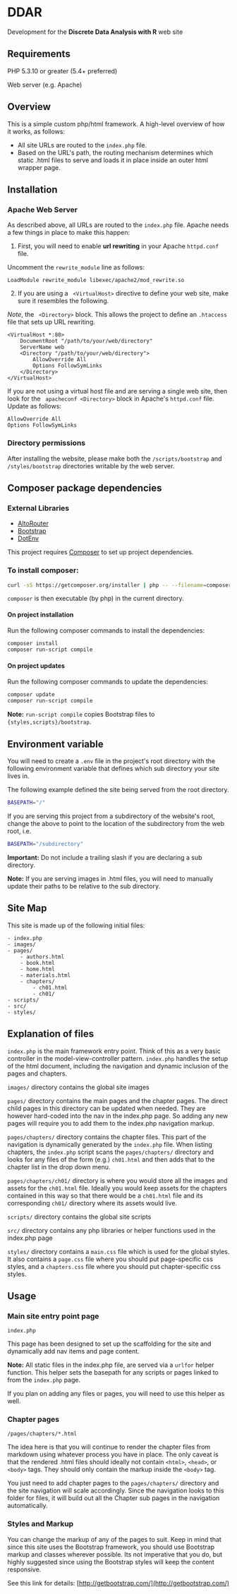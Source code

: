 # DDAR
Development for the **Discrete Data Analysis with R** web site

## Requirements ##

PHP 5.3.10 or greater (5.4+ preferred)

Web server (e.g. Apache)

## Overview ##

This is a simple custom php/html framework. A high-level overview of how it works,
as follows:

- All site URLs are routed to the `index.php` file.
- Based on the URL's path, the routing mechanism determines which static .html files
to serve and loads it in place inside an outer html wrapper page.

## Installation ##

### Apache Web Server ###

As described above, all URLs are routed to the `index.php` file. Apache needs
a few things in place to make this happen:

1) First, you will need to enable **url rewriting** in your Apache `httpd.conf` file.

Uncomment the `rewrite_module` line as follows:

``` LoadModule rewrite_module libexec/apache2/mod_rewrite.so ```

2) If you are using a ``` <VirtualHost>``` directive to define your web site, make
sure it resembles the following.

*Note*, the ``` <Directory>``` block. This allows the project to define an 
`.htaccess` file that sets up URL rewriting.

``` apacheconf
<VirtualHost *:80>
	DocumentRoot "/path/to/your/web/directory"
	ServerName web
	<Directory "/path/to/your/web/directory">
		AllowOverride All
		Options FollowSymLinks
	</Directory>
</VirtualHost>
```

If you are not using a virtual host file and are serving a single
web site, then look for the ``` apacheconf <Directory>``` block in Apache's
`httpd.conf` file. Update as follows:

``` apacheconf
AllowOverride All
Options FollowSymLinks
```

### Directory permissions ###

After installing the website, please make both the `/scripts/bootstrap`
and `/styles/bootstrap` directories writable by the web server.

## Composer package dependencies ##

### External Libraries ###

- [AltoRouter](http://altorouter.com)
- [Bootstrap](http://getbootstrap.com/)
- [DotEnv](https://github.com/vlucas/phpdotenv)


This project requires [Composer](https://getcomposer.org/) to set up
project dependencies.

### To install composer: ###

``` bash
curl -sS https://getcomposer.org/installer | php -- --filename=composer
```

`composer` is then executable (by php) in the current directory.

#### On project installation ####

Run the following composer commands to install the dependencies:

``` bash
composer install
composer run-script compile
```

#### On project updates ####

Run the following composer commands to update the dependencies:

``` bash
composer update
composer run-script compile
```

**Note:** `run-script compile` copies Bootstrap files to
`{styles,scripts}/bootstrap`.


## Environment variable ##

You will need to create a `.env` file in the project's root directory with
the following environment variable that defines which sub directory your
site lives in.

The following example defined the site being served from the root directory.

``` bash
BASEPATH="/"
```

If you are serving this project from a subdirectory of the website's root,
change the above to point to the location of the subdirectory from the
web root, i.e.

``` bash
BASEPATH="/subdirectory"
```

**Important:** Do not include a trailing slash if you are declaring a sub directory.

**Note:** If you are serving images in .html files, you will need to manually update
their paths to be relative to the sub directory.

## Site Map ##

This site is made up of the following initial files:

```
- index.php
- images/
- pages/
	- authors.html
	- book.html
	- home.html
	- materials.html
	- chapters/
		- ch01.html
		- ch01/
- scripts/
- src/
- styles/
```

## Explanation of files ##

`index.php` is the main framework entry point. Think of this as a very basic
controller in the model-view-controller pattern. `index.php` handles the setup 
of the html document, including the navigation and dynamic inclusion of the 
pages and chapters.

`images/` directory contains the global site images

`pages/` directory contains the main pages and the chapter pages. The direct
child pages  in this directory can be updated when needed. They are however
hard-coded into the nav in the index.php page. So adding any new pages will
require you to add them to the index.php navigation markup.

`pages/chapters/` directory contains the chapter files. This part of the
navigation is dynamically generated by the `index.php` file. When listing
chapters, the `index.php` script scans the `pages/chapters/` directory and 
looks for any files of the form (e.g.) `ch01.html` and then adds that to the 
chapter list in the drop down menu.

`pages/chapters/ch01/` directory is where you would store all the images and
assets for the `ch01.html` file. Ideally you would keep assets for the 
chapters contained in this way so that there would be a `ch01.html` file 
and its corresponding `ch01/` directory where its assets would live.

`scripts/` directory contains the global site scripts

`src/` directory contains any php libraries or helper functions used in the
index.php page

`styles/` directory contains a `main.css` file which is used for the global
styles. It also contains a `page.css` file where you should put page-specific
css styles, and a `chapters.css` file where you should put chapter-specific css
styles.

## Usage ##

### Main site entry point page ###

`index.php`

This page has been designed to set up the scaffolding for the site and
dynamically add nav items and page content.

**Note:** All static files in the index.php file, are served via a `urlfor` helper
function. This helper sets the basepath for any scripts or pages linked to from
the `index.php` page.

If you plan on adding any files or pages, you will need to use this helper as well.

### Chapter pages ###

`/pages/chapters/*.html`

The idea here is that you will continue to render the chapter files from
markdown using whatever process you have in place. The only caveat is that the
rendered .html files should ideally not contain `<html>`, `<head>`, or
`<body>` tags. They should only contain the markup inside the `<body>` tag.

You just need to add chapter pages to the `pages/chapters/` directory and the
site navigation will scale accordingly. Since the navigation looks to this
folder for files, it will build out all the Chapter sub pages in the navigation
automatically.

### Styles and Markup ###

You can change the markup of any of the pages to suit. Keep in mind that since
this site uses the Bootstrap framework, you should use Bootstrap markup and
classes wherever possible. Its not imperative that you do, but highly
suggested since using the Bootstrap styles will keep the content responsive.

See this link for details:
[http://getbootstrap.com/](http://getbootstrap.com/)
